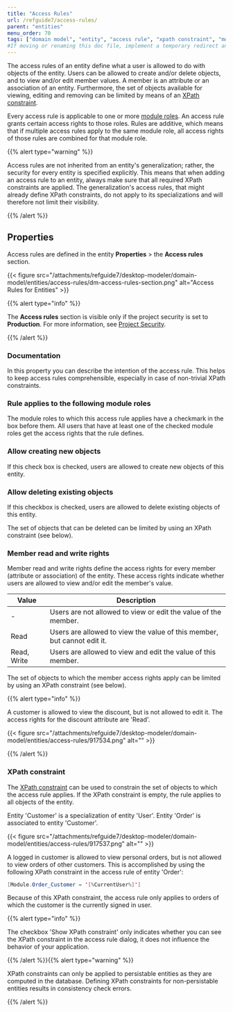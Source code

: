 ```yaml
---
title: "Access Rules"
url: /refguide7/access-rules/
parent: "entities"
menu_order: 70
tags: ["domain model", "entity", "access rule", "xpath constraint", "module role"]
#If moving or renaming this doc file, implement a temporary redirect and let the respective team know they should update the URL in the product. See Mapping to Products for more details.
---
```


The access rules of an entity define what a user is allowed to do with objects of the entity. Users can be allowed to create and/or delete objects, and to view and/or edit member values. A member is an attribute or an association of an entity. Furthermore, the set of objects available for viewing, editing and removing can be limited by means of an [XPath constraint](/refguide7/xpath-constraints/).

Every access rule is applicable to one or more [module roles](/refguide7/module-role/). An access rule grants certain access rights to those roles. Rules are additive, which means that if multiple access rules apply to the same module role, all access rights of those rules are combined for that module role.

{{% alert type="warning" %}}

Access rules are not inherited from an entity's generalization; rather, the security for every entity is specified explicitly. This means that when adding an access rule to an entity, always make sure that all required XPath constraints are applied. The generalization's access rules, that might already define XPath constraints, do not apply to its specializations and will therefore not limit their visibility.

{{% /alert %}}

## Properties

Access rules are defined in the entity **Properties** > the **Access rules** section.

{{< figure src="/attachments/refguide7/desktop-modeler/domain-model/entities/access-rules/dm-access-rules-section.png" alt="Access Rules for Entities" >}}

{{% alert type="info" %}}

The **Access rules** section is visible only if  the project security is set to **Production**. For more information, see [Project Security](/refguide7/project-security/).

{{% /alert %}}

### Documentation

In this property you can describe the intention of the access rule. This helps to keep access rules comprehensible, especially in case of non-trivial XPath constraints.

### Rule applies to the following module roles

The module roles to which this access rule applies have a checkmark in the box before them. All users that have at least one of the checked module roles get the access rights that the rule defines.

### Allow creating new objects

If this check box is checked, users are allowed to create new objects of this entity.

### Allow deleting existing objects

If this checkbox is checked, users are allowed to delete existing objects of this entity.

The set of objects that can be deleted can be limited by using an XPath constraint (see below).

### Member read and write rights

Member read and write rights define the access rights for every member (attribute or association) of the entity. These access rights indicate whether users are allowed to view and/or edit the member's value.

| Value | Description |
| --- | --- |
| - | Users are not allowed to view or edit the value of the member. |
| Read | Users are allowed to view the value of this member, but cannot edit it. |
| Read, Write | Users are allowed to view and edit the value of this member. |

The set of objects to which the member access rights apply can be limited by using an XPath constraint (see below).

{{% alert type="info" %}}

A customer is allowed to view the discount, but is not allowed to edit it. The access rights for the discount attribute are 'Read'.

{{< figure src="/attachments/refguide7/desktop-modeler/domain-model/entities/access-rules/917534.png" alt="" >}}

{{% /alert %}}

### XPath constraint

The [XPath constraint](/refguide7/xpath-constraints/) can be used to constrain the set of objects to which the access rule applies. If the XPath constraint is empty, the rule applies to all objects of the entity.

Entity 'Customer' is a specialization of entity 'User'. Entity 'Order' is associated to entity 'Customer'.

{{< figure src="/attachments/refguide7/desktop-modeler/domain-model/entities/access-rules/917537.png" alt="" >}}

A logged in customer is allowed to view personal orders, but is not allowed to view orders of other customers. This is accomplished by using the following XPath constraint in the access rule of entity 'Order':

```java
[Module.Order_Customer = '[%CurrentUser%]']
```

Because of this XPath constraint, the access rule only applies to orders of which the customer is the currently signed in user.

{{% alert type="info" %}}

The checkbox 'Show XPath constraint' only indicates whether you can see the XPath constraint in the access rule dialog, it does not influence the behavior of your application.

{{% /alert %}}{{% alert type="warning" %}}

XPath constraints can only be applied to persistable entities as they are computed in the database. Defining XPath constraints for non-persistable entities results in consistency check errors.

{{% /alert %}}
